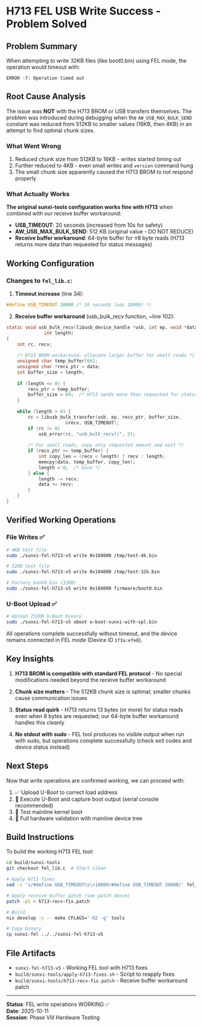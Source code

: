 # H713 FEL USB Write Success - Problem Solved

## Problem Summary
When attempting to write 32KB files (like boot0.bin) using FEL mode, the operation would timeout with:
```
ERROR -7: Operation timed out
```

## Root Cause Analysis
The issue was **NOT** with the H713 BROM or USB transfers themselves. The problem was introduced during debugging when the `AW_USB_MAX_BULK_SEND` constant was reduced from 512KB to smaller values (16KB, then 4KB) in an attempt to find optimal chunk sizes.

### What Went Wrong
1. Reduced chunk size from 512KB to 16KB - writes started timing out
2. Further reduced to 4KB - even small writes and `version` command hung
3. The small chunk size apparently caused the H713 BROM to not respond properly

### What Actually Works
**The original sunxi-tools configuration works fine with H713** when combined with our receive buffer workaround:
- **USB_TIMEOUT**: 20 seconds (increased from 10s for safety)
- **AW_USB_MAX_BULK_SEND**: 512 KB (original value - DO NOT REDUCE)
- **Receive buffer workaround**: 64-byte buffer for ≤8 byte reads (H713 returns more data than requested for status messages)

## Working Configuration

### Changes to `fel_lib.c`:

1. **Timeout increase** (line 34):
```c
#define USB_TIMEOUT 20000 /* 20 seconds (was 10000) */
```

2. **Receive buffer workaround** (usb_bulk_recv function, ~line 102):
```c
static void usb_bulk_recv(libusb_device_handle *usb, int ep, void *data,
			  int length)
{
	int rc, recv;
	
	/* H713 BROM workaround: allocate larger buffer for small reads */
	unsigned char temp_buffer[64];
	unsigned char *recv_ptr = data;
	int buffer_size = length;
	
	if (length <= 8) {
		recv_ptr = temp_buffer;
		buffer_size = 64;  /* H713 sends more than requested for status */
	}
	
	while (length > 0) {
		rc = libusb_bulk_transfer(usb, ep, recv_ptr, buffer_size,
					  &recv, USB_TIMEOUT);
		if (rc != 0)
			usb_error(rc, "usb_bulk_recv()", 2);
		
		/* For small reads, copy only requested amount and exit */
		if (recv_ptr == temp_buffer) {
			int copy_len = (recv < length) ? recv : length;
			memcpy(data, temp_buffer, copy_len);
			length = 0;  /* Done */
		} else {
			length -= recv;
			data += recv;
		}
	}
}
```

## Verified Working Operations

### File Writes ✅
```bash
# 4KB test file
sudo ./sunxi-fel-h713-v5 write 0x104000 /tmp/test-4k.bin

# 32KB test file
sudo ./sunxi-fel-h713-v5 write 0x104000 /tmp/test-32k.bin

# Factory boot0.bin (32KB)
sudo ./sunxi-fel-h713-v5 write 0x104000 firmware/boot0.bin
```

### U-Boot Upload ✅
```bash
# Upload 732KB U-Boot binary
sudo ./sunxi-fel-h713-v5 uboot u-boot-sunxi-with-spl.bin
```

All operations complete successfully without timeout, and the device remains connected in FEL mode (Device ID `1f3a:efe8`).

## Key Insights

1. **H713 BROM is compatible with standard FEL protocol** - No special modifications needed beyond the receive buffer workaround

2. **Chunk size matters** - The 512KB chunk size is optimal; smaller chunks cause communication issues

3. **Status read quirk** - H713 returns 13 bytes (or more) for status reads even when 8 bytes are requested; our 64-byte buffer workaround handles this cleanly

4. **No stdout with sudo** - FEL tool produces no visible output when run with sudo, but operations complete successfully (check exit codes and device status instead)

## Next Steps

Now that write operations are confirmed working, we can proceed with:

1. ✅ Upload U-Boot to correct load address
2. 🔄 Execute U-Boot and capture boot output (serial console recommended)
3. 🔄 Test mainline kernel boot
4. 🔄 Full hardware validation with mainline device tree

## Build Instructions

To build the working H713 FEL tool:

```bash
cd build/sunxi-tools
git checkout fel_lib.c  # Start clean

# Apply H713 fixes
sed -i 's/#define USB_TIMEOUT\s\+10000/#define USB_TIMEOUT 20000/' fel_lib.c

# Apply receive buffer patch (see patch above)
patch -p1 < h713-recv-fix.patch

# Build
nix develop -c -- make CFLAGS='-O2 -g' tools

# Copy binary
cp sunxi-fel ../../sunxi-fel-h713-v5
```

## File Artifacts

- `sunxi-fel-h713-v5` - Working FEL tool with H713 fixes
- `build/sunxi-tools/apply-h713-fixes.sh` - Script to reapply fixes
- `build/sunxi-tools/h713-recv-fix.patch` - Receive buffer workaround patch

---

**Status**: FEL write operations WORKING ✅  
**Date**: 2025-10-11  
**Session**: Phase VIII Hardware Testing
